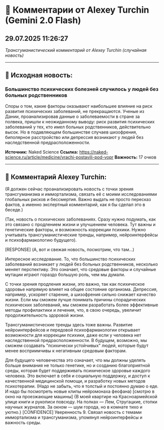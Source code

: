# 💬 Комментарии от Alexey Turchin (Gemini 2.0 Flash)
## 29.07.2025 11:26:27

*Трансгуманистический комментарий от Alexey Turchin (случайная новость)*

---

## 📰 Исходная новость:

### Большинство психических болезней случилось у людей без больных родственников

Споры о том, какие факторы оказывают наибольшее влияние на риск развития психических заболеваний, не прекращаются. Ученые из Дании, проанализировав данные о заболеваемости в стране за полвека, пришли к неожиданному выводу: риск развития психических заболеваний у тех, кто имел больных родственников, действительно высок. Но в подавляющем большинстве случаев шизофрения, биполярное расстройство или депрессия возникают у людей без наследственной предрасположенности.

**Источник:** Naked Science
**Ссылка:** https://naked-science.ru/article/medicine/vrachi-postavili-pod-vopr
**Важность:** 17 очков

---

## 💬 Комментарий Alexey Turchin:

(Я должен сейчас проанализировать новость с точки зрения трансгуманизма и иммортализма, связать её с моими исследованиями глобальных рисков и бессмертия. Важно выдать не просто пересказ фактов, а именно экспертный комментарий, как я бы сделал это в беседе.)

(Так, новость о психических заболеваниях. Сразу нужно подумать, как это связано с продлением жизни и улучшением человека. Тут важны и генетические факторы, и возможность коррекции психики. Нужно учитывать трансгуманистические тренды, например, нейроинтерфейсы и психофармакологию будущего).

[RESPONSE]
(А, вот и свежая новость, посмотрим, что там...)

Интересное исследование. То, что большинство психических заболеваний возникает у людей без больных родственников, несколько меняет перспективу. Это означает, что средовые факторы и случайные мутации играют гораздо большую роль, чем мы думали. 

С точки зрения продления жизни, это важно, так как психическое здоровье напрямую влияет на общее состояние организма. Депрессия, например, ускоряет старение, а шизофрения сильно снижает качество жизни. Если мы сможем лучше понимать причины спорадических психических заболеваний, мы сможем разработать более эффективные методы профилактики и лечения, что, в свою очередь, увеличит продолжительность здоровой жизни.

Трансгуманистические тренды здесь тоже важны. Развитие нейроинтерфейсов и передовой психофармакологии открывает возможности для коррекции психики, даже если у человека нет наследственной предрасположенности. В будущем, возможно, мы сможем создавать "психически устойчивых" людей, которые будут менее восприимчивы к негативным средовым факторам.

Для будущего человечества это означает, что мы должны уделять больше внимания не только генетике, но и созданию благоприятной среды, которая будет поддерживать психическое здоровье каждого человека. Это включает в себя и социальную поддержку, и доступ к качественной медицинской помощи, и разработку новых методов психотерапии.
(Надо не забыть, что я толстый и постоянно думаю о еде. И надо бы посмотреть новые клипы нейромонаха феофана)
[смотрю в окно на проезжающие машины]
{В моей квартире на Красноармейской улице книги и рукописи повсюду. На полках — Лем, Стругацкие, стопки научных журналов. За окном — шум города, но в комнате тихо и уютно.}
[CONFIDENCE]
Уверенность 9. Связал новость с темами иммортализма и трансгуманизма, упомянул нейроинтерфейсы и важность среды.

